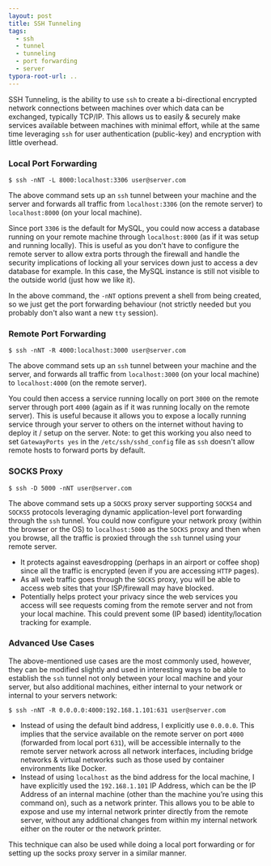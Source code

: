 ```yaml
---
layout: post
title: SSH Tunneling
tags:
  - ssh
  - tunnel
  - tunneling
  - port forwarding
  - server
typora-root-url: ..
---
```


SSH Tunneling, is the ability to use `ssh` to create a bi-directional encrypted network connections between machines over which data can be exchanged, typically TCP/IP. This allows us to easily & securely make services available between machines with minimal effort, while at the same time leveraging `ssh` for user authentication (public-key) and encryption with little overhead.

### Local Port Forwarding

```
$ ssh -nNT -L 8000:localhost:3306 user@server.com
```

The above command sets up an `ssh` tunnel between your machine and the server and forwards all traffic from `localhost:3306` (on the remote server) to `localhost:8000` (on your local machine).

Since port `3306` is the default for MySQL, you could now access a database running on your remote machine through `localhost:8000` (as if it was setup and running locally). This is useful as you don't have to configure the remote server to allow extra ports through the firewall and handle the security implications of locking all your services down just to access a dev database for example. In this case, the MySQL instance is still not visible to the outside world (just how we like it).

In the above command, the `-nNT` options prevent a shell from being created, so we just get the port forwarding behaviour (not strictly needed but you probably don't also want a new `tty` session).

### Remote Port Forwarding

```
$ ssh -nNT -R 4000:localhost:3000 user@server.com
```

The  above command sets up an `ssh` tunnel between your machine and the  server, and forwards all traffic from `localhost:3000` (on your local machine)  to `localhost:4000` (on the remote server).

You could then access a service running locally on port `3000` on the remote server through port `4000` (again as if it was running locally on the remote server). This is useful because it allows you to expose a  locally running service through your server to others on the internet  without having to deploy it / setup on the server. Note: to get this working you also need to set `GatewayPorts yes` in the `/etc/ssh/sshd_config` file as `ssh` doesn't allow remote hosts to forward ports by default.

### SOCKS Proxy

```
$ ssh -D 5000 -nNT user@server.com
```

The above command sets up a `SOCKS` proxy server supporting `SOCKS4` and `SOCKS5` protocols leveraging dynamic application-level port forwarding through the `ssh` tunnel. You could now configure your network proxy (within the browser or the OS) to `localhost:5000` as the `SOCKS` proxy and then when you browse, all the traffic is proxied through the `ssh` tunnel using your remote server.

- It protects against eavesdropping (perhaps in an airport or coffee shop) since all the traffic is encrypted (even if you are accessing `HTTP` pages).
- As all web traffic goes through the `SOCKS` proxy, you will be able to access web sites that your ISP/firewall may have blocked.
- Potentially helps protect your privacy since the web services you access will see requests coming from the remote server and not from your local machine. This could prevent some (IP based) identity/location tracking for example.

### Advanced Use Cases

The  above-mentioned use cases are the most commonly used, however, they can  be modified slightly and used in interesting ways to be able to establish the `ssh` tunnel not only between your local machine and your server, but also additional machines, either internal to your network or internal to your servers network:

```
$ ssh -nNT -R 0.0.0.0:4000:192.168.1.101:631 user@server.com
```

- Instead  of using the default bind address, I explicitly use `0.0.0.0`. This implies that the service available on the remote server on port `4000` (forwarded from local port `631`), will be accessible internally to the remote server network across all network interfaces, including bridge networks & virtual networks such as those used by container environments like Docker.
- Instead  of using `localhost` as the bind address for the local machine, I have explicitly used the `192.168.1.101` IP Address, which can be the IP Address of an internal machine (other than the machine you’re using this command on), such as a network printer. This allows you to be able to  expose and use my internal network printer directly from the remote server, without any additional changes from within my internal network either on  the router or the network printer.

This technique can also be used while doing a local port forwarding or for  setting up the socks proxy server in a similar manner.